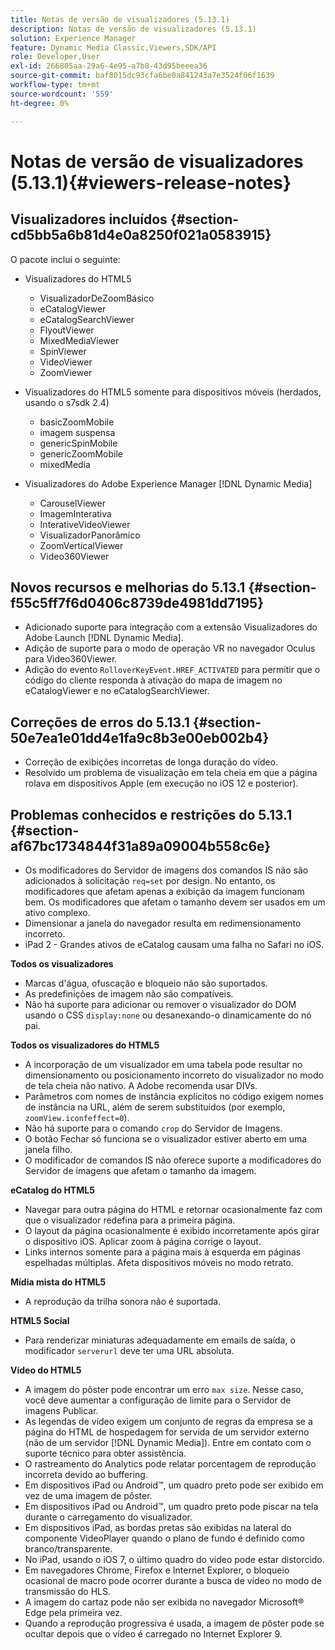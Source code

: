 ```yaml
---
title: Notas de versão de visualizadores (5.13.1)
description: Notas de versão de visualizadores (5.13.1)
solution: Experience Manager
feature: Dynamic Media Classic,Viewers,SDK/API
role: Developer,User
exl-id: 266805aa-29a6-4e95-a7b8-43d95beeea36
source-git-commit: baf8015dc93cfa6be0a841243a7e3524f06f1639
workflow-type: tm+mt
source-wordcount: '559'
ht-degree: 0%

---
```


# Notas de versão de visualizadores (5.13.1){#viewers-release-notes}

## Visualizadores incluídos {#section-cd5bb5a6b81d4e0a8250f021a0583915}

O pacote inclui o seguinte:

* Visualizadores do HTML5

   * VisualizadorDeZoomBásico
   * eCatalogViewer
   * eCatalogSearchViewer
   * FlyoutViewer
   * MixedMediaViewer
   * SpinViewer
   * VideoViewer
   * ZoomViewer

* Visualizadores do HTML5 somente para dispositivos móveis (herdados, usando o s7sdk 2.4)

   * basicZoomMobile
   * imagem suspensa
   * genericSpinMobile
   * genericZoomMobile
   * mixedMedia

* Visualizadores do Adobe Experience Manager [!DNL Dynamic Media]

   * CarouselViewer
   * ImagemInterativa
   * InterativeVideoViewer
   * VisualizadorPanorâmico
   * ZoomVerticalViewer
   * Video360Viewer

## Novos recursos e melhorias do 5.13.1 {#section-f55c5ff7f6d0406c8739de4981dd7195}

* Adicionado suporte para integração com a extensão Visualizadores do Adobe Launch [!DNL Dynamic Media].
* Adição de suporte para o modo de operação VR no navegador Oculus para Video360Viewer.
* Adição do evento `RolloverKeyEvent.HREF_ACTIVATED` para permitir que o código do cliente responda à ativação do mapa de imagem no eCatalogViewer e no eCatalogSearchViewer.

## Correções de erros do 5.13.1 {#section-50e7ea1e01dd4e1fa9c8b3e00eb002b4}

* Correção de exibições incorretas de longa duração do vídeo.
* Resolvido um problema de visualização em tela cheia em que a página rolava em dispositivos Apple (em execução no iOS 12 e posterior).

## Problemas conhecidos e restrições do 5.13.1 {#section-af67bc1734844f31a89a09004b558c6e}

* Os modificadores do Servidor de imagens dos comandos IS não são adicionados à solicitação `req=set` por design. No entanto, os modificadores que afetam apenas a exibição da imagem funcionam bem. Os modificadores que afetam o tamanho devem ser usados em um ativo complexo.
* Dimensionar a janela do navegador resulta em redimensionamento incorreto.
* iPad 2 - Grandes ativos de eCatalog causam uma falha no Safari no iOS.

**Todos os visualizadores**

* Marcas d&#39;água, ofuscação e bloqueio não são suportados.
* As predefinições de imagem não são compatíveis.
* Não há suporte para adicionar ou remover o visualizador do DOM usando o CSS `display:none` ou desanexando-o dinamicamente do nó pai.

**Todos os visualizadores do HTML5**

* A incorporação de um visualizador em uma tabela pode resultar no dimensionamento ou posicionamento incorreto do visualizador no modo de tela cheia não nativo. A Adobe recomenda usar DIVs.
* Parâmetros com nomes de instância explícitos no código exigem nomes de instância na URL, além de serem substituídos (por exemplo, `zoomView.iconfeffect=0`).
* Não há suporte para o comando `crop` do Servidor de Imagens.
* O botão Fechar só funciona se o visualizador estiver aberto em uma janela filho.
* O modificador de comandos IS não oferece suporte a modificadores do Servidor de imagens que afetam o tamanho da imagem.

**eCatalog do HTML5**

* Navegar para outra página do HTML e retornar ocasionalmente faz com que o visualizador redefina para a primeira página.
* O layout da página ocasionalmente é exibido incorretamente após girar o dispositivo iOS. Aplicar zoom à página corrige o layout.
* Links internos somente para a página mais à esquerda em páginas espelhadas múltiplas. Afeta dispositivos móveis no modo retrato.

**Mídia mista do HTML5**

* A reprodução da trilha sonora não é suportada.

**HTML5 Social**

* Para renderizar miniaturas adequadamente em emails de saída, o modificador `serverurl` deve ter uma URL absoluta.

**Vídeo do HTML5**

* A imagem do pôster pode encontrar um erro `max size`. Nesse caso, você deve aumentar a configuração de limite para o Servidor de imagens Publicar.
* As legendas de vídeo exigem um conjunto de regras da empresa se a página do HTML de hospedagem for servida de um servidor externo (não de um servidor [!DNL Dynamic Media]). Entre em contato com o suporte técnico para obter assistência.
* O rastreamento do Analytics pode relatar porcentagem de reprodução incorreta devido ao buffering.
* Em dispositivos iPad ou Android™, um quadro preto pode ser exibido em vez de uma imagem de pôster.
* Em dispositivos iPad ou Android™, um quadro preto pode piscar na tela durante o carregamento do visualizador.
* Em dispositivos iPad, as bordas pretas são exibidas na lateral do componente VideoPlayer quando o plano de fundo é definido como branco/transparente.
* No iPad, usando o iOS 7, o último quadro do vídeo pode estar distorcido.
* Em navegadores Chrome, Firefox e Internet Explorer, o bloqueio ocasional de macro pode ocorrer durante a busca de vídeo no modo de transmissão do HLS.
* A imagem do cartaz pode não ser exibida no navegador Microsoft® Edge pela primeira vez.
* Quando a reprodução progressiva é usada, a imagem de pôster pode se ocultar depois que o vídeo é carregado no Internet Explorer 9.
